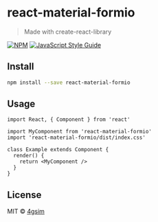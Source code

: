 # react-material-formio

> Made with create-react-library

[![NPM](https://img.shields.io/npm/v/react-material-formio.svg)](https://www.npmjs.com/package/react-material-formio) [![JavaScript Style Guide](https://img.shields.io/badge/code_style-standard-brightgreen.svg)](https://standardjs.com)

## Install

```bash
npm install --save react-material-formio
```

## Usage

```tsx
import React, { Component } from 'react'

import MyComponent from 'react-material-formio'
import 'react-material-formio/dist/index.css'

class Example extends Component {
  render() {
    return <MyComponent />
  }
}
```

## License

MIT © [4gsim](https://github.com/4gsim)
